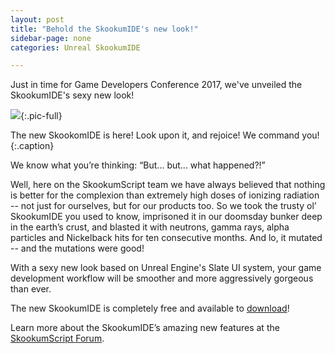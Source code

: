 ```yaml
---
layout: post
title: "Behold the SkookumIDE's new look!"
sidebar-page: none
categories: Unreal SkookumIDE

---
```


Just in time for Game Developers Conference 2017, we've unveiled the SkookumIDE's sexy new look!

![](/images/blog/2017-04-01_SkookumIDEPro_screenshot.png){:.pic-full}

The new SkookomIDE is here! Look upon it, and rejoice! We command you! 
{:.caption}

We know what you’re thinking: “But... but... what happened?!” 

Well, here on the SkookumScript team we have always believed that nothing is better for the complexion than extremely high doses of ionizing radiation -- not just for ourselves, but for our products too. So we took the trusty ol’ SkookumIDE you used to know, imprisoned it in our doomsday bunker deep in the earth’s crust, and blasted it with neutrons, gamma rays, alpha particles and Nickelback hits for ten consecutive months. And lo, it mutated -- and the mutations were good!

With a sexy new look based on Unreal Engine's Slate UI system, your game development workflow will be smoother and more aggressively gorgeous than ever.

The new SkookumIDE is completely free and available to <a href="https://www.unrealengine.com/marketplace/skookumscript">download</a>! 

Learn more about the SkookumIDE’s amazing new features at the <a href="https://skookum.chat/t/3-0-4135-is-here-and-it-has-the-new-skookumide/1104/6">SkookumScript Forum</a>.
